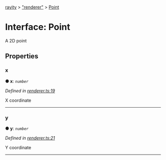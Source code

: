 [rayity](../README.md) > ["renderer"](../modules/_renderer_.md) > [Point](../interfaces/_renderer_.point.md)



# Interface: Point


A 2D point


## Properties
<a id="x"></a>

###  x

**●  x**:  *`number`* 

*Defined in [renderer.ts:19](https://github.com/gribbet/rayity/blob/3875d6f/src/renderer.ts#L19)*



X coordinate




___

<a id="y"></a>

###  y

**●  y**:  *`number`* 

*Defined in [renderer.ts:21](https://github.com/gribbet/rayity/blob/3875d6f/src/renderer.ts#L21)*



Y coordinate




___


